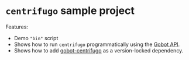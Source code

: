 # `centrifugo` sample project

Features:

- Demo `"bin"` script
- Shows how to run `centrifugo` programmatically using the [Gobot API](https://github.com/benallfree/gobot/tree/v1.0.0-alpha.34/docs/readme.md).
- Shows how to add [gobot-centrifugo](https://www.npmjs.com/package/gobot-centrifugo) as a version-locked dependency.
